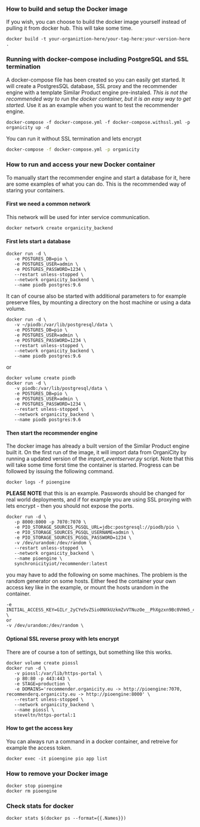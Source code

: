 ### How to build and setup the Docker image
If you wish, you can choose to build the docker image yourself instead of pulling it from docker hub. This will take some time.
```
docker build -t your-organiztion-here/your-tag-here:your-version-here .
```

### Running with docker-compose including PostgreSQL and SSL termination
A docker-compose file has been created so you can easily get started. It will create a PostgresSQL database, SSL proxy and the recommender engine with a template Similar Product engine pre-instaled.
*This is not the recommended way to run the docker container, but it is an easy way to get started.* Use it as an example when you want to test the recommender engine.
```
docker-compose -f docker-compose.yml -f docker-compose.withssl.yml -p organicity up -d
```
You can run it without SSL termination and lets encrypt
```bash
docker-compose -f docker-compose.yml -p organicity
```

### How to run and access your new Docker container
To manually start the recommender engine and start a database for it, here are some examples of what you can do. This is the recommended way of staring your containers.
#### First we need a common network
This network will be used for inter service communication.
```
docker network create organicity_backend
```
#### First lets start a database
```
docker run -d \
   -e POSTGRES_DB=pio \
   -e POSTGRES_USER=admin \
   -e POSTGRES_PASSWORD=1234 \
   --restart unless-stopped \
   --network organicity_backend \
   --name piodb postgres:9.6
```
It can of course also be started with additional parameters to for example preserve files, by mounting a directory on the host machine or using a data volume.
```
docker run -d \
   -v ~/piodb:/var/lib/postgresql/data \
   -e POSTGRES_DB=pio \
   -e POSTGRES_USER=admin \
   -e POSTGRES_PASSWORD=1234 \
   --restart unless-stopped \
   --network organicity_backend \
   --name piodb postgres:9.6
```
or
```
docker volume create piodb
docker run -d \
   -v piodb:/var/lib/postgresql/data \
   -e POSTGRES_DB=pio \
   -e POSTGRES_USER=admin \
   -e POSTGRES_PASSWORD=1234 \
   --restart unless-stopped \
   --network organicity_backend \
   --name piodb postgres:9.6
```

#### Then start the recommender engine
The docker image has already a built version of the Similar Product engine built it. On the first run of the image, it will import data from OrganiCity by running a updated version of the *import_eventserver.py* script. Note that this will take some time forst time the container is started. Progress can be followed by issuing the following command.
```
docker logs -f pioengine
```
**PLEASE NOTE** that this is an example. Passwords should be changed for real world deployments, and if for example you are using SSL proxying with lets encrypt - then you should not expose the ports.
```
docker run -d \
   -p 8000:8000 -p 7070:7070 \
   -e PIO_STORAGE_SOURCES_PGSQL_URL=jdbc:postgresql://piodb/pio \
   -e PIO_STORAGE_SOURCES_PGSQL_USERNAME=admin \
   -e PIO_STORAGE_SOURCES_PGSQL_PASSWORD=1234 \
   -v /dev/urandom:/dev/random \
   --restart unless-stopped \
   --network organicity_backend \
   --name pioengine \
   synchronicityiot/recommender:latest
```
you may have to add the following on some machines. The problem is the random generator on some hosts. Either feed the container your own access key like in the example, or mount the hosts urandom in the container.
```
-e INITIAL_ACCESS_KEY=GILr_2yCYe5vZSio0NXkUzkmZvVTNuzOe__PhXgzxn9Bc0VHm5_4VICMNkIclubn \
or
-v /dev/urandom:/dev/random \
```
#### Optional SSL reverse proxy with lets encrypt
There are of course a ton of settings, but something like this works.
```
docker volume create piossl
docker run -d \
   -v piossl:/var/lib/https-portal \
   -p 80:80 -p 443:443 \
   -e STAGE=production \
   -e DOMAINS='recommender.organicity.eu -> http://pioengine:7070, recommenderq.organicity.eu -> http://pioengine:8000' \
   --restart unless-stopped \
   --network organicity_backend \
   --name piossl \
   steveltn/https-portal:1
```
#### How to get the access key
You can always run a command in a docker container, and retreive for example the access token.
```
docker exec -it pioengine pio app list
```

### How to remove your Docker image
```
docker stop pioengine
docker rm pioengine
```
### Check stats for docker
```
docker stats $(docker ps --format={{.Names}})
```
